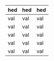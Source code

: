 | hed | hed | hed |
| --- | --- | --- |
| val | val | val |
| val | val | val |
| val | val | val |
| val | val | val |
| val | val | val |
